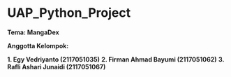 # UAP_Python_Project

**Tema: MangaDex**

**Anggotta Kelompok:**

**1. Egy Vedriyanto (2117051035)**
**2. Firman Ahmad Bayumi (2117051062)**
**3. Rafli Ashari Junaidi (2117051067)**
